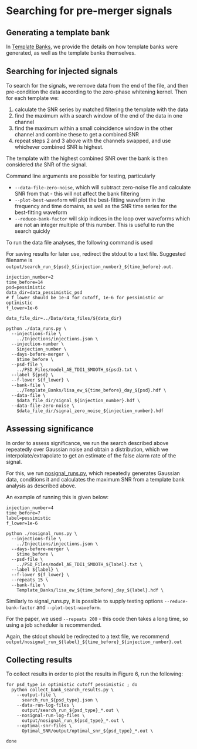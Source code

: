 # Searching for pre-merger signals

## Generating a template bank
In [Template Banks](Template_Banks/README.md), we provide the details on how template banks were generated, as well as the template banks themselves.

## Searching for injected signals
To search for the signals, we remove data from the end of the file, and then pre-condition the data according to the zero-phase whitening kernel.
Then for each template we:
1. calculate the SNR series by matched filtering the template with the data
2. find the maximum with a search window of the end of the data in one channel
3. find the maximum within a small coincidence window in the other channel and combine these to get a combined SNR
4. repeat steps 2 and 3 above with the channels swapped, and use whichever combined SNR is highest.

The template with the highest combined SNR over the bank is then considered *the* SNR of the signal.

Command line arguments are possible for testing, particularly 
- `--data-file-zero-noise`, which will subtract zero-noise file and calculate SNR from that - this will not affect the bank filtering
- `--plot-best-waveform` will plot the best-fitting waveform in the frequency and time domains, as well as the SNR time series for the best-fitting waveform
- `--reduce-bank-factor` will skip indices in the loop over waveforms which are not an integer multiple of this number. This is useful to run the search quickly

To run the data file analyses, the following command is used

For saving results for later use, redirect the stdout to a text file. Suggested filename is `output/search_run_${psd}_${injection_number}_${time_before}.out`.

```
injection_number=2
time_before=14
psd=pessimistic
data_dir=data_pessimistic_psd
# f_lower should be 1e-4 for cutoff, 1e-6 for pessimistic or optimistic
f_lower=1e-6

data_file_dir=../Data/data_files/${data_dir}

python ./data_runs.py \
  --injections-file \
    ../Injections/injections.json \
  --injection-number \
    $injection_number \
  --days-before-merger \
    $time_before \
  --psd-file \
    ../PSD_Files/model_AE_TDI1_SMOOTH_${psd}.txt \
  --label ${psd} \
  --f-lower ${f_lower} \
  --bank-file \
    ../Template_Banks/lisa_ew_${time_before}_day_${psd}.hdf \
  --data-file \
    $data_file_dir/signal_${injection_number}.hdf \
  --data-file-zero-noise \
    $data_file_dir/signal_zero_noise_${injection_number}.hdf
```

## Assessing significance
In order to assess significance, we run the search described above repeatedly over Gaussian noise and obtain a distribution, which we interpolate/extrapolate to get an estimate of the false alarm rate of the signal.

For this, we run [nosignal_runs.py](nosignal_runs.py), which repeatedly generates Gaussian data, conditions it and calculates the maximum SNR from a template bank analysis as described above.

An example of running this is given below:

```
injection_number=4
time_before=7
label=pessimistic
f_lower=1e-6

python ./nosignal_runs.py \
  --injections-file \
    ../Injections/injections.json \
  --days-before-merger \
    $time_before \
  --psd-file \
    ../PSD_Files/model_AE_TDI1_SMOOTH_${label}.txt \
  --label ${label} \
  --f-lower ${f_lower} \
  --repeats 15 \
  --bank-file \
    Template_Banks/lisa_ew_${time_before}_day_${label}.hdf \
```

Similarly to signal_runs.py, it is possible to supply testing options `--reduce-bank-factor` and `--plot-best-waveform`.

For the paper, we used `--repeats 200` - this code then takes a long time, so using a job scheduler is recommended.

Again, the stdout should be redirected to a text file, we recommend `output/nosignal_run_${label}_${time_before}_${injection_number}.out`

## Collecting results

To collect results in order to plot the results in Figure 6, run the following:

```
for psd_type in optimistic cutoff pessimistic ; do
  python collect_bank_search_results.py \
    --output-file \
      search_run_${psd_type}.json \
    --data-run-log-files \
      output/search_run_${psd_type}_*.out \
    --nosignal-run-log-files \
      output/nosignal_run_${psd_type}_*.out \
    --optimal-snr-files \
      Optimal_SNR/output/optimal_snr_${psd_type}_*.out \

done

```